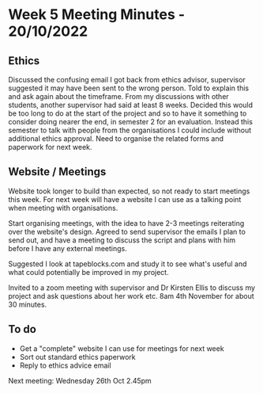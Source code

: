 # Week 5 Meeting Minutes - 20/10/2022
## Ethics
Discussed the confusing email I got back from ethics advisor, supervisor suggested it may have been sent to the wrong person. Told to explain this and ask again about the timeframe. From my discussions with other students, another supervisor had said at least 8 weeks. Decided this would be too long to do at the start of the project and so to have it something to consider doing nearer the end, in semester 2 for an evaluation. 
Instead this semester to talk with people from the organisations I could include without additional ethics approval. Need to organise the related forms and paperwork for next week. 

## Website / Meetings
Website took longer to build than expected, so not ready to start meetings this week. For next week will have a website I can use as a talking point when meeting with organisations. 

Start organising meetings, with the idea to have 2-3 meetings reiterating over the website's design. Agreed to send supervisor the emails I plan to send out, and have a meeting to discuss the script and plans with him before I have any external meetings. 

Suggested I look at tapeblocks.com and study it to see what's useful and what could potentially be improved in my project. 

Invited to a zoom meeting with supervisor and Dr Kirsten Ellis to discuss my project and ask questions about her work etc. 8am 4th November for about 30 minutes. 

## To do
* Get a "complete" website I can use for meetings for next week
* Sort out standard ethics paperwork
* Reply to ethics advice email

Next meeting: Wednesday 26th Oct 2.45pm 